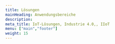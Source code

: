 ```yaml
---
title: Lösungen 
mainHeading: Anwendungsbereiche 
description:
meta_title: IoT-Lösungen, Industrie 4.0,, IIoT 
menu: ["main","footer"] 
weight: 15
---
```


